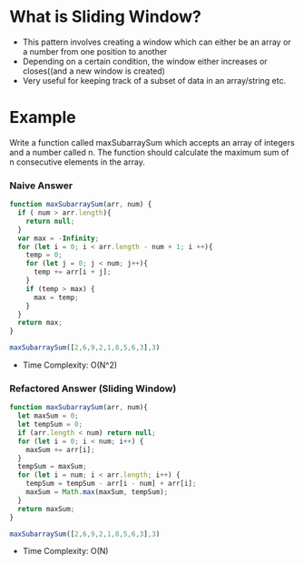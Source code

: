 # What is Sliding Window?

- This pattern involves creating a window which can either be an array or a number from one position to another
- Depending on a certain condition, the window either increases or closes((and a new window is created)
- Very useful for keeping track of a subset of data in an array/string etc.

# Example

Write a function called maxSubarraySum which accepts an array of integers and a number called n. The function should calculate the maximum sum of n consecutive elements in the array.

### Naive Answer

```jsx
function maxSubarraySum(arr, num) {
  if ( num > arr.length){
    return null;
  }
  var max = -Infinity;
  for (let i = 0; i < arr.length - num + 1; i ++){
    temp = 0;
    for (let j = 0; j < num; j++){
      temp += arr[i + j];
    }
    if (temp > max) {
      max = temp;
    }
  }
  return max;
}

maxSubarraySum([2,6,9,2,1,8,5,6,3],3)
```

- Time Complexity: O(N^2)

### Refactored Answer (Sliding Window)

```jsx
function maxSubarraySum(arr, num){
  let maxSum = 0;
  let tempSum = 0;
  if (arr.length < num) return null;
  for (let i = 0; i < num; i++) {
    maxSum += arr[i];
  }
  tempSum = maxSum;
  for (let i = num; i < arr.length; i++) {
    tempSum = tempSum - arr[i - num] + arr[i];
    maxSum = Math.max(maxSum, tempSum);
  }
  return maxSum;
}

maxSubarraySum([2,6,9,2,1,8,5,6,3],3)
```

- Time Complexity: O(N)
